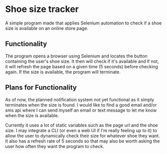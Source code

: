 # Shoe size tracker
A simple program made that applies Selenium automation to check if a shoe size is available on an online store page.

## Functionality
The program opens a browser using Selenium and locates the button containing the user's shoe size. 
It then will check if it's available and if not, it will refresh the page based on a given time
(5 seconds) before checking again. If the size is available, the program will terminate.

## Plans for Functionality
As of now, the planned notification system not yet functional as it simply terminates when the size
is found. I would like to find a good email and/or sms api where I can send myself an email or 
text message to let me know when the size is available.

Currently it uses a lot of static variables such as the page url and the shoe size. 
I may integrate a CLI (or even a web UI if I'm really feeling up to it) to allow the user to 
dynamically check their size for whatever shoe they want. 
It also has a refresh rate of 5 seconds so that may also be worth asking the user how often
they want the program to check.
